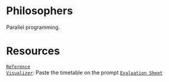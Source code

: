 # Philosophers
Parallel programming.

# Resources
[`Reference`](https://github.com/48d31kh413k/1337-Philosopher-42) <br>
[`Visualizer`](https://github.com/nafuka11/philosophers-visualizer): Paste the timetable on the prompt
[`Evaluation Sheet`](https://web.archive.org/web/20231228101344/https://rphlr.github.io/42-Evals/Cursus/Philosophers/)
